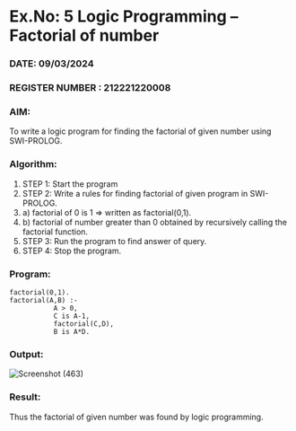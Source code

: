 # Ex.No: 5   Logic Programming – Factorial of number   
### DATE:  09/03/2024                                                                         
### REGISTER NUMBER : 212221220008 
### AIM: 
To  write  a logic program for finding the factorial of given number using SWI-PROLOG. 
### Algorithm:
1. STEP 1: Start the program
2. STEP 2:  Write a rules for finding factorial of given program in SWI-PROLOG.
3.   a)	factorial of 0 is 1 => written as factorial(0,1).
4.   b)	factorial of number greater than 0 obtained by recursively calling the factorial    function.
5. STEP 3: Run the program  to find answer of  query.
6. STEP 4: Stop the program.

### Program:


```
factorial(0,1).
factorial(A,B) :-  
           A > 0, 
           C is A-1,
           factorial(C,D),
           B is A*D.
```



### Output:

![Screenshot (463)](https://github.com/Dhivya-bharathi88/AI_Lab_2023-24/assets/128019999/55aceb17-fd8a-4298-bd0b-54e4d64b211d)




### Result:
Thus the factorial of given number was found by logic programming. 
